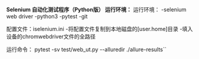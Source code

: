 **Selenium 自动化测试程序（Python版） 运行环境：**
运行环境：
-selenium web driver
-python3
-pytest
-git

配置文件：iselenium.ini
-将配置文件复制到本地磁盘的[user.home]目录
-填入设备的chromwebdriver文件的全路径

运行命令：
pytest -sv test/web_ut.py --alluredir ./allure-results``